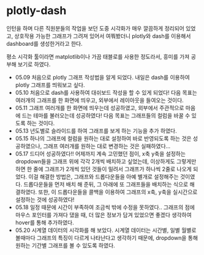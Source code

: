 # plotly-dash

인턴을 하며 다른 직원분들의 작업을 보던 도중 시각화가 매우 깔끔하게 정리되어 있었고, 상호작용 가능한 그래프가 그려져 있어서 여쭤봤더니 plotly와 dash를 이용해서 dashboard를 생성한거라고 한다.


평소 시각화 툴이라면 matplotlib이나 가끔 태블로를 사용한 정도라서, 흥미를 가져 공부해 보기로 하였다.  


* 05.09 처음으로 plotly 그래프 작성법을 알게 되었다. 내일은 dash를 이용하여 plotly 그래프를 띄워보고 싶다.  
* 05.10 처음으로 dash를 사용하여 대쉬보드 작성을 할 수 있게 되었다! 다음 목표는 여러개의 그래프를 한 화면에 띄우고, 외부에서 레이아웃을 들여오는 것이다.  
* 05.11 그래프 여러개를 한 화면에 띄우는데 성공하였고, 외부에서 주관적으로 마음에 드는 테마를 불러오는데 성공하였다! 다음 목표는 그래프들의 컬럼을 바꿀 수 있도록 하는 것이다.  
* 05.13 년도별로 슬라이드를 하여 그래프를 보게 하는 기능을 추가 하였다.
* 05.15 하나의 그래프에 컬럼을 원하는 대로 설정하여 바로 반영되도록 하는 것은 성공하였으나, 그래프 여러개를 원하는 대로 변경하는 것은 실패하였다...
* 05.17 드디어 성공하였다!! 어제까지 계속 고민했던 점이, x축 y축을 설정하는 dropdown들을 그래프 위에 각각 2개씩 배치하고 싶었는데, 이상하게도 그렇게만 하면 한 줄에 그래프가 2개씩 있던 것들이 밀려서 그래프가 하나씩 2줄로 나오게 되었다. 이걸 해결한 방법은, 그래프와 드롭다운들을 아예 별개로 설정해주는 것이였다. 드롭다운들을 먼저 배치 해 준뒤, 그 아래에 또 그래프들을 배치하는 식으로 해결하였다. 또한, 이 드롭다운들을 콜백을 이용하여 그래프의 x축, y축을 실시간으로 설정하는 것에 성공하였다!
* 05.18 일정 때문에 시간이 부족하여 조금씩 밖에 수정을 못하였다.. 그래프의 점에 마우스 포인터를 가져다 댔을 때, 더 많은 정보가 담겨 있었으면 좋겠다 생각하여 hover를 통해 추가하였다.
* 05.20 시계열 데이터의 시각화를 해 보았다. 시계열 데이터는 시간별, 일별 월별로 볼때마다 그래프의 특징이 다르게 나타난다고 생각하기 때문에, dropdown을 통해 원하는 기간별 그래프를 볼 수 있도록 하였다. 
